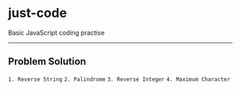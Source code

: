 # just-code
Basic JavaScript coding practise

---
Problem Solution
---

`1. Reverse String`
`2. Palindrome`
`3. Reverse Integer`
`4. Maximum Character`
